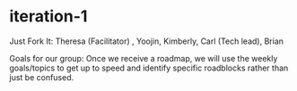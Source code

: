 iteration-1
===========
Just Fork It:
Theresa (Facilitator) , Yoojin, Kimberly, Carl (Tech lead), Brian

Goals for our group:
Once we receive a roadmap, we will use the weekly goals/topics to get up to speed and identify specific roadblocks rather
than just be confused. 
